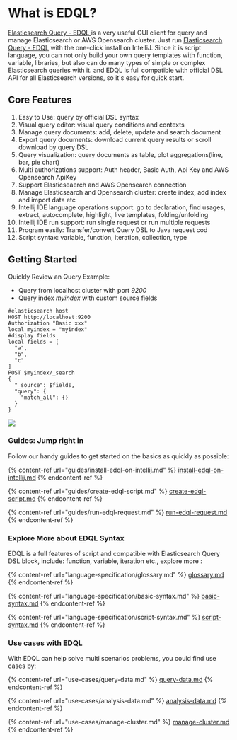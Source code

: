 # What is EDQL?

[Elasticsearch Query - EDQL ](https://plugins.jetbrains.com/plugin/16364-elasticsearch-query--edql/)is a very useful GUI client for query and manage Elasticsearch or AWS Opensearch cluster. Just run [Elasticsearch Query - EDQL](https://plugins.jetbrains.com/plugin/16364-elasticsearch-query--edql/versions) with the one-click install on IntelliJ. Since it is script language, you can not only build your own query templates with function, variable, libraries, but also can do many types of simple or complex Elasticsearch queries with it. and EDQL is full compatible with official DSL API for all Elasticsearch versions, so it's easy for quick start.

## Core Features

1. Easy to Use: query by official DSL syntax
2. Visual query editor: visual query conditions and contexts
3. Manage query documents: add, delete, update and search document
4. Export query documents: download current query results or scroll download by query DSL
5. Query visualization: query documents as table, plot aggregations(line, bar, pie chart)
6. Multi authorizations support: Auth header, Basic Auth, Api Key and AWS Opensearch ApiKey
7. Support Elasticseaerch and AWS Opensearch connection
8. Manage Elasticsearch and Opensearch cluster: create index, add index and import data etc
9. Intellij IDE language operations support: go to declaration, find usages, extract, autocomplete, highlight, live templates, folding/unfolding
10. Intellij IDE run support: run single request or run multiple requests
11. Program easily: Transfer/convert Query DSL to Java request cod
12. Script syntax: variable, function, iteration, collection, type

## Getting Started

Quickly Review an Query Example:&#x20;

* Query from localhost cluster with port _9200_&#x20;
* Query index _myindex_ with custom source fields

```
#elasticsearch host
HOST http://localhost:9200
Authorization "Basic xxx"
local myindex = "myindex"
#display fields
local fields = [
  "a",
  "b",
  "c"
]
POST $myindex/_search
{
  "_source": $fields,
  "query": {
    "match_all": {}
  }
}
```

![](.gitbook/assets/new-demo.gif)

### Guides: Jump right in

Follow our handy guides to get started on the basics as quickly as possible:

{% content-ref url="guides/install-edql-on-intellij.md" %}
[install-edql-on-intellij.md](guides/install-edql-on-intellij.md)
{% endcontent-ref %}

{% content-ref url="guides/create-edql-script.md" %}
[create-edql-script.md](guides/create-edql-script.md)
{% endcontent-ref %}

{% content-ref url="guides/run-edql-request.md" %}
[run-edql-request.md](guides/run-edql-request.md)
{% endcontent-ref %}

### Explore More about EDQL Syntax

EDQL is a full features of script and compatible with Elasticsearch Query DSL block, include: function, variable, iteration etc., explore more :

{% content-ref url="language-specification/glossary.md" %}
[glossary.md](language-specification/glossary.md)
{% endcontent-ref %}

{% content-ref url="language-specification/basic-syntax.md" %}
[basic-syntax.md](language-specification/basic-syntax.md)
{% endcontent-ref %}

{% content-ref url="language-specification/script-syntax.md" %}
[script-syntax.md](language-specification/script-syntax.md)
{% endcontent-ref %}

### Use cases with EDQL

With EDQL can help solve multi scenarios problems, you could find use cases by:

{% content-ref url="use-cases/query-data.md" %}
[query-data.md](use-cases/query-data.md)
{% endcontent-ref %}

{% content-ref url="use-cases/analysis-data.md" %}
[analysis-data.md](use-cases/analysis-data.md)
{% endcontent-ref %}

{% content-ref url="use-cases/manage-cluster.md" %}
[manage-cluster.md](use-cases/manage-cluster.md)
{% endcontent-ref %}
